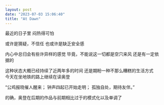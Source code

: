```yaml
---
layout: post
date: "2023-07-03 15:06:40"
title: "At Dawn"
---
```

最近的日子里
闷热得可怕

或许是猜疑，不信任
也或许是缺乏安全感

内心中总归会有些许异样的感觉
毕竟，不能说这一切都是空穴来风
还是有一定依据的

这种状态大概已经持续了近两年多的时间
还是期盼一种不那么糟糕的生活方式
<br>
今天在坐地铁的路上继续在读奥登

“公鸡报晓催人醒来；
钟声四起已开始走明；
孤独自处，期待友伴。”

的确，奥登在后期的作品与前期相比过于的模式化以及单调了
